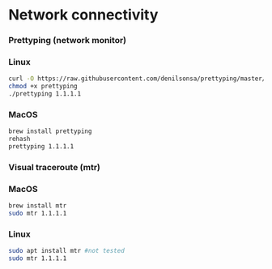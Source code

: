 # Network connectivity

### Prettyping (network monitor)

### Linux

```bash
curl -O https://raw.githubusercontent.com/denilsonsa/prettyping/master/prettyping
chmod +x prettyping
./prettyping 1.1.1.1
```

### MacOS

```bash
brew install prettyping
rehash
prettyping 1.1.1.1
```

### Visual traceroute (mtr)

### MacOS

```bash
brew install mtr
sudo mtr 1.1.1.1
```

### Linux

```bash
sudo apt install mtr #not tested
sudo mtr 1.1.1.1
```